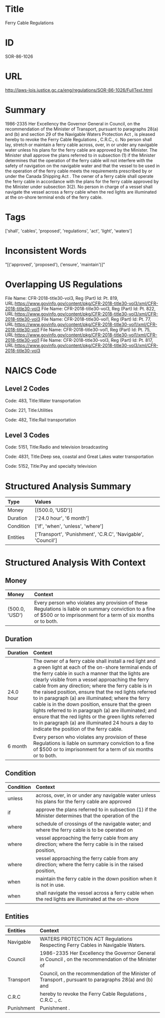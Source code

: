 # Title
Ferry Cable Regulations


# ID
SOR-86-1026

# URL
http://laws-lois.justice.gc.ca/eng/regulations/SOR-86-1026/FullText.html


# Summary
1986-2335 Her Excellency the Governor General in Council, on the recommendation of the Minister of Transport, pursuant to paragraphs 28(a) and (b) and section 29 of the  Navigable Waters Protection Act , is pleased hereby to revoke the  Ferry Cable Regulations , C.R.C., c.
No person shall lay, stretch or maintain a ferry cable across, over, in or under any navigable water unless his plans for the ferry cable are approved by the Minister.
The Minister shall approve the plans referred to in subsection (1) if the Minister determines that the operation of the ferry cable will not interfere with the safety of navigation on the navigable water and that the vessel to be used in the operation of the ferry cable meets the requirements prescribed by or under the  Canada Shipping Act .
The owner of a ferry cable shall operate the ferry cable in accordance with the plans for the ferry cable approved by the Minister under subsection 3(2).
No person in charge of a vessel shall navigate the vessel across a ferry cable when the red lights are illuminated at the on-shore terminal ends of the ferry cable.


# Tags
['shall', 'cables', 'proposed', 'regulations', 'act', 'light', 'waters']


# Inconsistent Words
"[('approved', 'proposed'), ('ensure', 'maintain')]"


# Overlapping US Regulations
File Name: CFR-2018-title30-vol3, Reg (Part) Id: Pt. 819, URL:https://www.govinfo.gov/content/pkg/CFR-2018-title30-vol3/xml/CFR-2018-title30-vol3
File Name: CFR-2018-title30-vol3, Reg (Part) Id: Pt. 822, URL:https://www.govinfo.gov/content/pkg/CFR-2018-title30-vol3/xml/CFR-2018-title30-vol3
File Name: CFR-2018-title30-vol1, Reg (Part) Id: Pt. 77, URL:https://www.govinfo.gov/content/pkg/CFR-2018-title30-vol1/xml/CFR-2018-title30-vol1
File Name: CFR-2018-title30-vol1, Reg (Part) Id: Pt. 75, URL:https://www.govinfo.gov/content/pkg/CFR-2018-title30-vol1/xml/CFR-2018-title30-vol1
File Name: CFR-2018-title30-vol3, Reg (Part) Id: Pt. 817, URL:https://www.govinfo.gov/content/pkg/CFR-2018-title30-vol3/xml/CFR-2018-title30-vol3



# NAICS Code
## Level 2 Codes
Code: 483, Title:Water transportation

Code: 221, Title:Utilities

Code: 482, Title:Rail transportation




## Level 3 Codes
Code: 5151, Title:Radio and television broadcasting

Code: 4831, Title:Deep sea, coastal and Great Lakes water transportation

Code: 5152, Title:Pay and specialty television







# Structured Analysis Summary
| Type      | Values                                                       |
|:----------|:-------------------------------------------------------------|
| Money     | [(500.0, 'USD')]                                             |
| Duration  | ['24.0 hour', '6 month']                                     |
| Condition | ['if', 'when', 'unless', 'where']                            |
| Entities  | ['Transport', 'Punishment', 'C.R.C', 'Navigable', 'Council'] |


# Structured Analysis With Context
 


## Money
| Money          | Context                                                                                                                                                                |
|:---------------|:-----------------------------------------------------------------------------------------------------------------------------------------------------------------------|
| (500.0, 'USD') | Every person who violates any provision of these Regulations is liable on summary conviction to a fine of $500 or to imprisonment for a term of six months or to both. |


## Duration
| Duration   | Context                                                                                                                                                                                                                                                                                                                                                                                                                                                                                                                                                                                                                                                            |
|:-----------|:-------------------------------------------------------------------------------------------------------------------------------------------------------------------------------------------------------------------------------------------------------------------------------------------------------------------------------------------------------------------------------------------------------------------------------------------------------------------------------------------------------------------------------------------------------------------------------------------------------------------------------------------------------------------|
| 24.0 hour  | The owner of a ferry cable shall install a red light and a green light at each of the on-shore terminal ends of the ferry cable in such a manner that the lights are clearly visible from a vessel approaching the ferry cable from any direction; where the ferry cable is in the raised position, ensure that the red lights referred to in paragraph (a) are illuminated; where the ferry cable is in the down position, ensure that the green lights referred to in paragraph (a) are illuminated; and ensure that the red lights or the green lights referred to in paragraph (a) are illuminated 24 hours a day to indicate the position of the ferry cable. |
| 6 month    | Every person who violates any provision of these Regulations is liable on summary conviction to a fine of $500 or to imprisonment for a term of six months or to both.                                                                                                                                                                                                                                                                                                                                                                                                                                                                                             |


## Condition
| Condition   | Context                                                                                                 |
|:------------|:--------------------------------------------------------------------------------------------------------|
| unless      | across, over, in or under any navigable water unless his plans for the ferry cable are approved         |
| if          | approve the plans referred to in subsection (1) if the Minister determines that the operation of the    |
| where       | schedule of crossings of the navigable water; and where the ferry cable is to be operated on            |
| where       | vessel approaching the ferry cable from any direction; where the ferry cable is in the raised position, |
| where       | vessel approaching the ferry cable from any direction; where the ferry cable is in the raised position, |
| when        | maintain the ferry cable in the down position when  it is not in use.                                   |
| when        | shall navigate the vessel across a ferry cable when the red lights are illuminated at the on-shore      |


## Entities
| Entities   | Context                                                                                                |
|:-----------|:-------------------------------------------------------------------------------------------------------|
| Navigable  | WATERS PROTECTION ACT Regulations Respecting Ferry Cables in Navigable  Waters.                        |
| Council    | 1986-2335 Her Excellency the Governor General in  Council , on the recommendation of the Minister of   |
| Transport  | Council, on the recommendation of the Minister of Transport , pursuant to paragraphs 28(a) and (b) and |
| C.R.C      | hereby to revoke the Ferry Cable Regulations , C.R.C ., c.                                             |
| Punishment | Punishment .                                                                                           |


